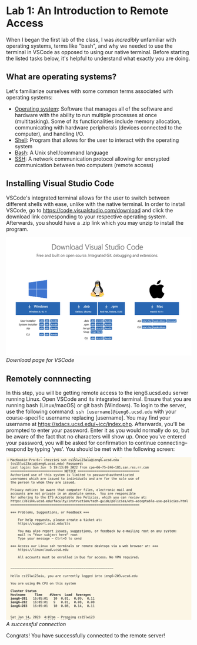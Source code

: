 # Lab 1: An Introduction to Remote Access 

When I began the first lab of the class, I was *incredibly* unfamiliar with operating systems, terms like "bash", and why we needed to use the terminal in VSCode as opposed to using our native terminal. Before starting the listed tasks below, it's helpful to understand what exactly you are doing.

## What are operating systems?
Let's familiarize ourselves with some common terms associated with operating systems:
- [Operating system][1]: Software that manages all of the software and hardware with the ability to run multiple processes at once (multitasking). Some of its functionalities include memory allocation, communicating with hardware peripherals (devices connected to the computer), and handling I/O.
- [Shell][2]: Program that allows for the user to interact with the operating system
- [Bash][3]: A Unix shell/command language
- [SSH][4]: A network communication protocol allowing for encrypted communication between two computers (remote access)

[1]: https://www.youtube.com/watch?v=26QPDBe-NB8
[2]: https://en.wikipedia.org/wiki/Shell_(computing)
[3]: https://en.wikipedia.org/wiki/Bash_(Unix_shell)#cite_note-:0-20
[4]: https://www.ucl.ac.uk/isd/what-ssh-and-how-do-i-use-it

## Installing Visual Studio Code
VSCode's integrated terminal allows for the user to switch between different shells with ease, unlike with the native terminal. In order to install VSCode, go to https://code.visualstudio.com/download and click the download link corresponding to your respective operating system. Afterwards, you should have a .zip link which you may unzip to install the program.

![VSCode download page](images/lab1-1.png)
*Download page for VSCode*

## Remotely connnecting
In this step, you will be getting remote access to the ieng6.ucsd.edu server running Linux. Open VSCode and its integrated terminal. Ensure that you are running bash (Linux/macOS) or git bash (Windows). To login to the server, use the following command: ```ssh [username]@ieng6.ucsd.edu``` with your course-specific username replacing [username]. You may find your username at https://sdacs.ucsd.edu/~icc/index.php. Afterwards, you'll be prompted to enter your password. Enter it as you would normally do so, but be aware of the fact that no characters will show up. Once you've entered your password, you will be asked for confirmation to continue connecting–respond by typing 'yes'. You should be met with the following screen:

![Server connection screen](images/lab1-2.png)
*A successful connection*

Congrats! You have successfully connected to the remote server!